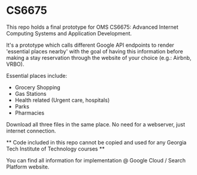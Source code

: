 # CS6675

This repo holds a final prototype for OMS CS6675: Advanced Internet Computing Systems and Application Development. 

It's a prototype which calls different Google API endpoints to render 'essential places nearby' with the goal of having this information before making a stay reservation through the website of your choice (e.g.: Airbnb, VRBO).

Essential places include:

- Grocery Shopping
- Gas Stations
- Health related (Urgent care, hospitals)
- Parks
- Pharmacies

Download all three files in the same place. No need for a webserver, just internet connection.

** Code included in this repo cannot be copied and used for any Georgia Tech Institute of Technology courses **

You can find all information for implementation @ Google Cloud / Search Platform website.
